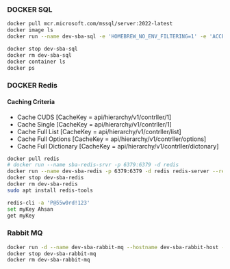 ### DOCKER SQL
```bash
docker pull mcr.microsoft.com/mssql/server:2022-latest
docker image ls
docker run --name dev-sba-sql -e 'HOMEBREW_NO_ENV_FILTERING=1' -e 'ACCEPT_EULA=Y' -e 'SA_PASSWORD=P@55w0rd!123' -p 1430:1433 -d mcr.microsoft.com/mssql/server:2022-latest

docker stop dev-sba-sql
docker rm dev-sba-sql
docker container ls
docker ps
```
### DOCKER Redis
#### Caching Criteria
- Cache CUDS            [CacheKey = api/hierarchy/v1/contrller/1]
- Cache Single          [CacheKey = api/hierarchy/v1/contrller/1]
- Cache Full List       [CacheKey = api/hierarchy/v1/contrller/list]
- Cache Full Options    [CacheKey = api/hierarchy/v1/contrller/options]
- Cache Full Dictionary [CacheKey = api/hierarchy/v1/contrller/dictonary]
```bash
docker pull redis
# docker run --name sba-redis-srvr -p 6379:6379 -d redis
docker run --name dev-sba-redis -p 6379:6379 -d redis redis-server --requirepass 'P@55w0rd!123'
docker stop dev-sba-redis
docker rm dev-sba-redis
sudo apt install redis-tools

redis-cli -a 'P@55w0rd!123'
set myKey Ahsan
get myKey
```
### Rabbit MQ
```bash
docker run -d --name dev-sba-rabbit-mq --hostname dev-sba-rabbit-host -p 5672:5672 -p 15672:15672 rabbitmq:3-management
docker stop dev-sba-rabbit-mq
docker rm dev-sba-rabbit-mq

```